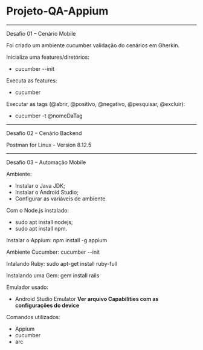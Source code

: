 # Projeto-QA-Appium

***********************************************************************
Desafio 01 – Cenário Mobile

Foi criado um ambiente cucumber validação do cenários em Gherkin.

Inicializa uma features/diretórios: 

- cucumber --init

Executa as features:

- cucumber

Executar as tags (@abrir, @positivo, @negativo, @pesquisar, @excluir):

- cucumber -t @nomeDaTag

***********************************************************************
Desafio 02 – Cenário Backend

Postman for Linux - Version 8.12.5

***********************************************************************
Desafio 03 – Automação Mobile

Ambiente:
- Instalar o Java JDK;
- Instalar o Android Studio;
- Configurar as variáveis de ambiente.

Com o Node.js instalado: 
- sudo apt install nodejs;
- sudo apt install npm.

Instalar o Appium: npm install -g appium

Ambiente Cucumber: cucumber --init

Intalando Ruby: sudo apt-get install ruby-full

Instalando uma Gem: gem install rails

Emulador usado:
- Android Studio Emulator
**Ver arquivo Capabilities com as configurações do device**

Comandos utilizados:
- Appium
- cucumber
- arc

